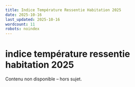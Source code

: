 ```yaml
---
title: Indice Température Ressentie Habitation 2025
date: 2025-10-16
last_updated: 2025-10-16
wordcount: 11
robots: noindex
---
```


# indice température ressentie habitation 2025

Contenu non disponible – hors sujet.